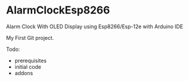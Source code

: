 # AlarmClockEsp8266
Alarm Clock With OLED Display using Esp8266/Esp-12e with Arduino IDE

My First Git project.

Todo:
- prerequisites
- initial code
- addons
